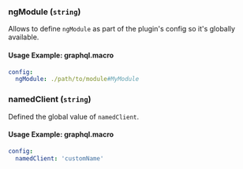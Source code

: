 ### ngModule (`string`)

Allows to define `ngModule` as part of the plugin's config so it's globally available.

#### Usage Example: graphql.macro

```yml
config:
  ngModule: ./path/to/module#MyModule
```

### namedClient (`string`)

Defined the global value of `namedClient`.

#### Usage Example: graphql.macro

```yml
config:
  namedClient: 'customName'
```
